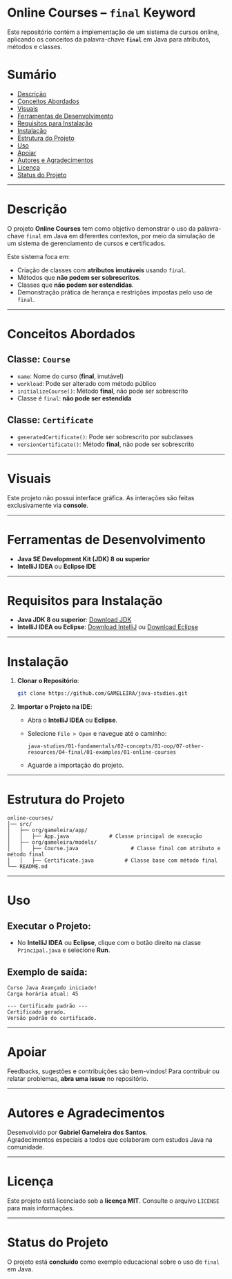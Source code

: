 # Online Courses – `final` Keyword

Este repositório contém a implementação de um sistema de cursos online, aplicando os conceitos da palavra-chave **`final`** em Java para atributos, métodos e classes.

# Sumário
- [Descrição](#descrição)
- [Conceitos Abordados](#conceitos-abordados)
- [Visuais](#visuais)
- [Ferramentas de Desenvolvimento](#ferramentas-de-desenvolvimento)
- [Requisitos para Instalação](#requisitos-para-instalação)
- [Instalação](#instalação)
- [Estrutura do Projeto](#estrutura-do-projeto)
- [Uso](#uso)
- [Apoiar](#apoiar)
- [Autores e Agradecimentos](#autores-e-agradecimentos)
- [Licença](#licença)
- [Status do Projeto](#status-do-projeto)

---

# Descrição

O projeto **Online Courses** tem como objetivo demonstrar o uso da palavra-chave `final` em Java em diferentes contextos, por meio da simulação de um sistema de gerenciamento de cursos e certificados.

Este sistema foca em:

- Criação de classes com **atributos imutáveis** usando `final`.
- Métodos que **não podem ser sobrescritos**.
- Classes que **não podem ser estendidas**.
- Demonstração prática de herança e restrições impostas pelo uso de `final`.

---

# Conceitos Abordados

## Classe: `Course`

- `name`: Nome do curso (**final**, imutável)
- `workload`: Pode ser alterado com método público
- `initializeCourse()`: Método **final**, não pode ser sobrescrito
- Classe é `final`: **não pode ser estendida**

## Classe: `Certificate`

- `generatedCertificate()`: Pode ser sobrescrito por subclasses
- `versionCertificate()`: Método **final**, não pode ser sobrescrito

---

# Visuais

Este projeto não possui interface gráfica. As interações são feitas exclusivamente via **console**.

---

# Ferramentas de Desenvolvimento

- **Java SE Development Kit (JDK) 8 ou superior**
- **IntelliJ IDEA** ou **Eclipse IDE**

---

# Requisitos para Instalação

- **Java JDK 8 ou superior**: [Download JDK](https://www.oracle.com/java/technologies/javase-downloads.html)
- **IntelliJ IDEA ou Eclipse**: [Download IntelliJ](https://www.jetbrains.com/idea/download/) ou [Download Eclipse](https://www.eclipse.org/downloads/)

---

# Instalação

1. **Clonar o Repositório**:
   ```bash
   git clone https://github.com/GAMELEIRA/java-studies.git
   ```

2. **Importar o Projeto na IDE**:

   - Abra o **IntelliJ IDEA** ou **Eclipse**.
   - Selecione `File > Open` e navegue até o caminho:

     ```
     java-studies/01-fundamentals/02-concepts/01-oop/07-other-resources/04-final/01-examples/01-online-courses
     ```

   - Aguarde a importação do projeto.

---

# Estrutura do Projeto

```
online-courses/
│── src/
│   ├── org/gameleira/app/
│   │   ├── App.java             # Classe principal de execução
│   ├── org/gameleira/models/
│   │   ├── Course.java                 # Classe final com atributo e método final
│   │   ├── Certificate.java          # Classe base com método final
└── README.md
```

---

# Uso

## Executar o Projeto:
- No **IntelliJ IDEA** ou **Eclipse**, clique com o botão direito na classe `Principal.java` e selecione **Run**.

## Exemplo de saída:
```
Curso Java Avançado iniciado!
Carga horária atual: 45

--- Certificado padrão ---
Certificado gerado.
Versão padrão do certificado.
```
---

# Apoiar

Feedbacks, sugestões e contribuições são bem-vindos! Para contribuir ou relatar problemas, **abra uma issue** no repositório.

---

# Autores e Agradecimentos

Desenvolvido por **Gabriel Gameleira dos Santos**.  
Agradecimentos especiais a todos que colaboram com estudos Java na comunidade.

---

# Licença

Este projeto está licenciado sob a **licença MIT**. Consulte o arquivo `LICENSE` para mais informações.

---

# Status do Projeto

O projeto está **concluído** como exemplo educacional sobre o uso de `final` em Java.
